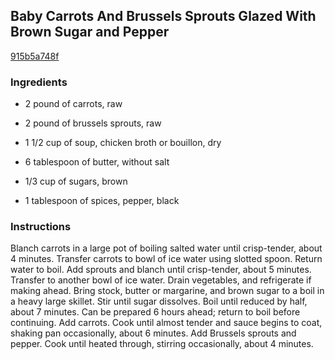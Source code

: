 ## Baby Carrots And Brussels Sprouts Glazed With Brown Sugar and Pepper

[915b5a748f](http://allrecipes.com/recipe/baby-carrots-and-brussels-sprouts-glazed-with-brown-sugar-and-pepper-2/)

### Ingredients

 - 2 pound of carrots, raw

 - 2 pound of brussels sprouts, raw

 - 1 1/2 cup of soup, chicken broth or bouillon, dry

 - 6 tablespoon of butter, without salt

 - 1/3 cup of sugars, brown

 - 1 tablespoon of spices, pepper, black

### Instructions

Blanch carrots in a large pot of boiling salted water until crisp-tender, about 4 minutes. Transfer carrots to bowl of ice water using slotted spoon. Return water to boil. Add sprouts and blanch until crisp-tender, about 5 minutes. Transfer to another bowl of ice water. Drain vegetables, and refrigerate if making ahead. Bring stock, butter or margarine, and brown sugar to a boil in a heavy large skillet. Stir until sugar dissolves. Boil until reduced by half, about 7 minutes. Can be prepared 6 hours ahead; return to boil before continuing. Add carrots. Cook until almost tender and sauce begins to coat, shaking pan occasionally, about 6 minutes. Add Brussels sprouts and pepper. Cook until heated through, stirring occasionally, about 4 minutes.